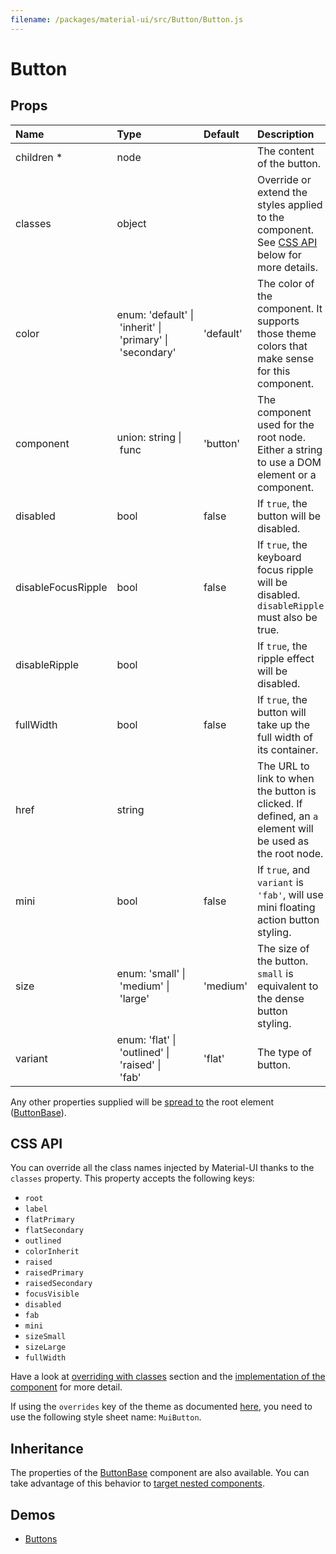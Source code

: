 ```yaml
---
filename: /packages/material-ui/src/Button/Button.js
---
```


<!--- This documentation is automatically generated, do not try to edit it. -->

# Button



## Props

| Name | Type | Default | Description |
|:-----|:-----|:--------|:------------|
| <span class="prop-name required">children *</span> | <span class="prop-type">node |  | The content of the button. |
| <span class="prop-name">classes</span> | <span class="prop-type">object |  | Override or extend the styles applied to the component. See [CSS API](#css-api) below for more details. |
| <span class="prop-name">color</span> | <span class="prop-type">enum:&nbsp;'default'&nbsp;&#124;<br>&nbsp;'inherit'&nbsp;&#124;<br>&nbsp;'primary'&nbsp;&#124;<br>&nbsp;'secondary'<br> | <span class="prop-default">'default'</span> | The color of the component. It supports those theme colors that make sense for this component. |
| <span class="prop-name">component</span> | <span class="prop-type">union:&nbsp;string&nbsp;&#124;<br>&nbsp;func<br> | <span class="prop-default">'button'</span> | The component used for the root node. Either a string to use a DOM element or a component. |
| <span class="prop-name">disabled</span> | <span class="prop-type">bool | <span class="prop-default">false</span> | If `true`, the button will be disabled. |
| <span class="prop-name">disableFocusRipple</span> | <span class="prop-type">bool | <span class="prop-default">false</span> | If `true`, the  keyboard focus ripple will be disabled. `disableRipple` must also be true. |
| <span class="prop-name">disableRipple</span> | <span class="prop-type">bool |  | If `true`, the ripple effect will be disabled. |
| <span class="prop-name">fullWidth</span> | <span class="prop-type">bool | <span class="prop-default">false</span> | If `true`, the button will take up the full width of its container. |
| <span class="prop-name">href</span> | <span class="prop-type">string |  | The URL to link to when the button is clicked. If defined, an `a` element will be used as the root node. |
| <span class="prop-name">mini</span> | <span class="prop-type">bool | <span class="prop-default">false</span> | If `true`, and `variant` is `'fab'`, will use mini floating action button styling. |
| <span class="prop-name">size</span> | <span class="prop-type">enum:&nbsp;'small'&nbsp;&#124;<br>&nbsp;'medium'&nbsp;&#124;<br>&nbsp;'large'<br> | <span class="prop-default">'medium'</span> | The size of the button. `small` is equivalent to the dense button styling. |
| <span class="prop-name">variant</span> | <span class="prop-type">enum:&nbsp;'flat'&nbsp;&#124;<br>&nbsp;'outlined'&nbsp;&#124;<br>&nbsp;'raised'&nbsp;&#124;<br>&nbsp;'fab'<br> | <span class="prop-default">'flat'</span> | The type of button. |

Any other properties supplied will be [spread to](#inheritance) the root element ([ButtonBase](/api/button-base)).

## CSS API

You can override all the class names injected by Material-UI thanks to the `classes` property.
This property accepts the following keys:
- `root`
- `label`
- `flatPrimary`
- `flatSecondary`
- `outlined`
- `colorInherit`
- `raised`
- `raisedPrimary`
- `raisedSecondary`
- `focusVisible`
- `disabled`
- `fab`
- `mini`
- `sizeSmall`
- `sizeLarge`
- `fullWidth`

Have a look at [overriding with classes](/customization/overrides#overriding-with-classes) section
and the [implementation of the component](https://github.com/mui-org/material-ui/tree/master/packages/material-ui/src/Button/Button.js)
for more detail.

If using the `overrides` key of the theme as documented
[here](/customization/themes#customizing-all-instances-of-a-component-type),
you need to use the following style sheet name: `MuiButton`.

## Inheritance

The properties of the [ButtonBase](/api/button-base) component are also available.
You can take advantage of this behavior to [target nested components](/guides/api#spread).

## Demos

- [Buttons](/demos/buttons)

